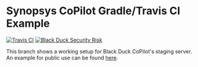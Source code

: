 # Synopsys CoPilot Gradle/Travis CI Example

[![Travis CI](https://travis-ci.org/BlackDuckCoPilot/example-gradle-travis.svg?branch=test)](https://travis-ci.org/BlackDuckCoPilot/example-gradle-travis) [![Black Duck Security Risk](https://copilot-test.blackducksoftware.com/github/repos/BlackDuckCoPilot/example-gradle-travis/branches/test/badge-risk.svg)](https://copilot-test.blackducksoftware.com/github/repos/BlackDuckCoPilot/example-gradle-travis/branches/test)

This branch shows a working setup for Black Duck CoPilot's staging server.
An example for public use can be found [here](https://github.com/BlackDuckCoPilot/example-gradle-travis).

